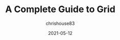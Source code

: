 ---
author: chrishouse83
date: 2021-05-12
publisher: css
tags:
  - guides
  - css
  - layout
target_url: https://css-tricks.com/snippets/css/complete-guide-grid/
title: A Complete Guide to Grid
---